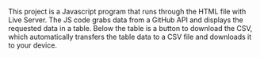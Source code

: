 This project is a Javascript program that runs through the HTML file with Live Server. The JS code grabs data from a GitHub API and displays the requested data in a table. Below the table is a button to download the CSV, which automatically transfers the table data to a CSV file and downloads it to your device. 